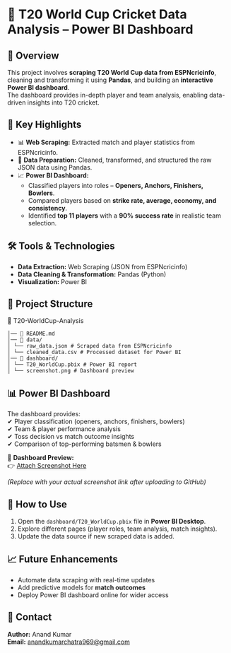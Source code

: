 # 🏏 T20 World Cup Cricket Data Analysis – Power BI Dashboard  

## 📌 Overview  
This project involves **scraping T20 World Cup data from ESPNcricinfo**, cleaning and transforming it using **Pandas**, and building an **interactive Power BI dashboard**.  
The dashboard provides in-depth player and team analysis, enabling data-driven insights into T20 cricket.  

## 🚀 Key Highlights  
- 📊 **Web Scraping:** Extracted match and player statistics from ESPNcricinfo.  
- 🧹 **Data Preparation:** Cleaned, transformed, and structured the raw JSON data using Pandas.  
- 📈 **Power BI Dashboard:**  
  - Classified players into roles – **Openers, Anchors, Finishers, Bowlers**.  
  - Compared players based on **strike rate, average, economy, and consistency**.  
  - Identified **top 11 players** with a **90% success rate** in realistic team selection.  

## 🛠️ Tools & Technologies  
- **Data Extraction:** Web Scraping (JSON from ESPNcricinfo)  
- **Data Cleaning & Transformation:** Pandas (Python)  
- **Visualization:** Power BI  

## 📂 Project Structure  
📁 T20-WorldCup-Analysis

    │── 📄 README.md
    │── 📄 data/
    │ └── raw_data.json # Scraped data from ESPNcricinfo
    │ └── cleaned_data.csv # Processed dataset for Power BI
    │── 📄 dashboard/
    │ └── T20_WorldCup.pbix # Power BI report
    │ └── screenshot.png # Dashboard preview


## 📊 Power BI Dashboard  
The dashboard provides:  
✔ Player classification (openers, anchors, finishers, bowlers)  
✔ Team & player performance analysis  
✔ Toss decision vs match outcome insights  
✔ Comparison of top-performing batsmen & bowlers  

📸 **Dashboard Preview:**  
👉 [Attach Screenshot Here](https://github.com/anand7061/T20-World-Cup-Cricket-data-analysis/blob/main/Screenshot%202025-09-09%20142914.png)  

*(Replace with your actual screenshot link after uploading to GitHub)*  

## 📌 How to Use  
1. Open the `dashboard/T20_WorldCup.pbix` file in **Power BI Desktop**.  
2. Explore different pages (player roles, team analysis, match insights).  
3. Update the data source if new scraped data is added.  

## 📈 Future Enhancements  
- Automate data scraping with real-time updates  
- Add predictive models for **match outcomes**  
- Deploy Power BI dashboard online for wider access  

## 📧 Contact  
**Author:** Anand Kumar  
**Email:** anandkumarchatra969@gmail.com  
 


